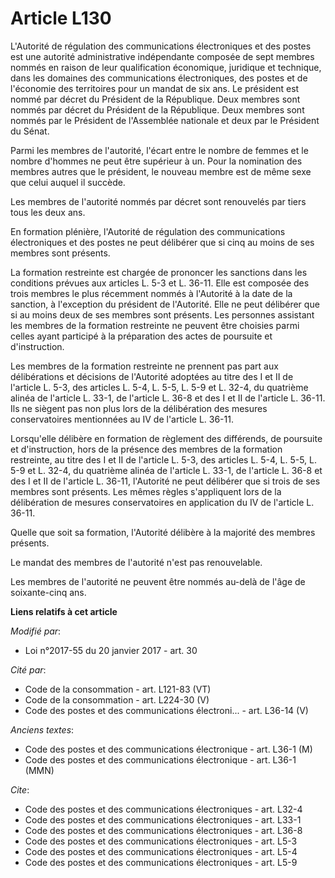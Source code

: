# Article L130

L'Autorité de régulation des communications électroniques et des postes est une autorité administrative indépendante composée
de sept membres nommés en raison de leur qualification économique, juridique et technique, dans les domaines des
communications électroniques, des postes et de l'économie des territoires pour un mandat de six ans. Le président est nommé
par décret du Président de la République. Deux membres sont nommés par décret du Président de la République. Deux membres
sont nommés par le Président de l'Assemblée nationale et deux par le Président du Sénat. 

Parmi les membres de l'autorité, l'écart entre le nombre de femmes et le nombre d'hommes ne peut être supérieur à un. Pour la
nomination des membres autres que le président, le nouveau membre est de même sexe que celui auquel il succède.

Les membres de l'autorité nommés par décret sont renouvelés par tiers tous les deux ans. 

En formation plénière, l'Autorité de régulation des communications électroniques et des postes ne peut délibérer que si cinq
au moins de ses membres sont présents. 

La formation restreinte est chargée de prononcer les sanctions dans les conditions prévues aux articles L. 5-3 et L. 36-11.
Elle est composée des trois membres le plus récemment nommés à l'Autorité à la date de la sanction, à l'exception du
président de l'Autorité. Elle ne peut délibérer que si au moins deux de ses membres sont présents. Les personnes assistant
les membres de la formation restreinte ne peuvent être choisies parmi celles ayant participé à la préparation des actes de
poursuite et d'instruction. 

Les membres de la formation restreinte ne prennent pas part aux délibérations et décisions de l'Autorité adoptées au titre
des I et II de l'article L. 5-3, des articles L. 5-4, L. 5-5, L. 5-9 et L. 32-4, du quatrième alinéa de l'article L. 33-1, de
l'article L. 36-8 et des I et II de l'article L. 36-11. Ils ne siègent pas non plus lors de la délibération des mesures
conservatoires mentionnées au IV de l'article L. 36-11. 

Lorsqu'elle délibère en formation de règlement des différends, de poursuite et d'instruction, hors de la présence des membres
de la formation restreinte, au titre des I et II de l'article L. 5-3, des articles L. 5-4, L. 5-5, L. 5-9 et L. 32-4, du
quatrième alinéa de l'article L. 33-1, de l'article L. 36-8 et des I et II de l'article L. 36-11, l'Autorité ne peut
délibérer que si trois de ses membres sont présents. Les mêmes règles s'appliquent lors de la délibération de mesures
conservatoires en application du IV de l'article L. 36-11. 

Quelle que soit sa formation, l'Autorité délibère à la majorité des membres présents. 

Le mandat des membres de l'autorité n'est pas renouvelable.  

Les membres de l'autorité ne peuvent être nommés au-delà de l'âge de soixante-cinq ans.

**Liens relatifs à cet article**

_Modifié par_:

  - Loi n°2017-55 du 20 janvier 2017 - art. 30

_Cité par_:

  - Code de la consommation - art. L121-83 (VT)
  - Code de la consommation - art. L224-30 (V)
  - Code des postes et des communications électroni... - art. L36-14 (V)

_Anciens textes_:

  - Code des postes et des communications électronique - art. L36-1 (M)
  - Code des postes et des communications électronique - art. L36-1 (MMN)

_Cite_:

  - Code des postes et des communications électroniques - art. L32-4
  - Code des postes et des communications électroniques - art. L33-1
  - Code des postes et des communications électroniques - art. L36-8
  - Code des postes et des communications électroniques - art. L5-3
  - Code des postes et des communications électroniques - art. L5-4
  - Code des postes et des communications électroniques - art. L5-9
